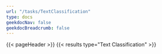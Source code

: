 ```yaml
---
url: "/tasks/TextClassification"
type: docs
geekdocNav: false
geekdocBreadcrumb: false
---
```


{{< pageHeader >}}
{{< results type="Text Classification" >}}
